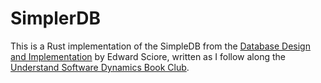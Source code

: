 # SimplerDB

This is a Rust implementation of the SimpleDB from the [Database Design and Implementation](https://link.springer.com/book/10.1007/978-3-030-33836-7) by Edward Sciore, written as I follow along
the [Understand Software Dynamics Book Club](https://groups.google.com/g/understanding-software-dynamics-2024-book-club/).
